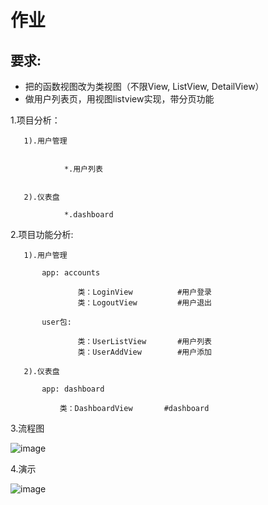 # 作业 

## 要求:

- 把的函数视图改为类视图（不限View, ListView, DetailView）
- 做用户列表页，用视图listview实现，带分页功能


1.项目分析：

       1).用户管理
	   
	
				*.用户列表
				 
				 
       2).仪表盘
	   
				*.dashboard  
	   

2.项目功能分析:

       1).用户管理
	       
		   app: accounts
	           
				   类：LoginView          #用户登录	   
				   类：LogoutView         #用户退出
				   
		   user包:

				   类：UserListView       #用户列表	
				   类：UserAddView        #用户添加	
		   
       2).仪表盘
	   
		   app: dashboard
		   
	           类：DashboardView       #dashboard	 

3.流程图

![image](https://github.com/1032231418/python/blob/master/lesson3/zhangbaocheng/naotu.png)			   
		   
4.演示

![image](https://github.com/1032231418/python/blob/master/lesson3/zhangbaocheng/yanshi.gif)			   
